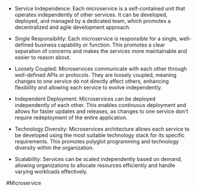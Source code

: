 - Service Independence: Each microservice is a self-contained unit that operates independently of other services. It can be developed, deployed, and managed by a dedicated team, which promotes a decentralized and agile development approach.
   
- Single Responsibility: Each microservice is responsible for a single, well-defined business capability or function. This promotes a clear separation of concerns and makes the services more maintainable and easier to reason about.
   
- Loosely Coupled: Microservices communicate with each other through well-defined APIs or protocols. They are loosely coupled, meaning changes to one service do not directly affect others, enhancing flexibility and allowing each service to evolve independently.
   
- Independent Deployment: Microservices can be deployed independently of each other. This enables continuous deployment and allows for faster updates and releases, as changes to one service don't require redeployment of the entire application.
   
- Technology Diversity: Microservices architecture allows each service to be developed using the most suitable technology stack for its specific requirements. This promotes polyglot programming and technology diversity within the organization.
   
- Scalability: Services can be scaled independently based on demand, allowing organizations to allocate resources efficiently and handle varying workloads effectively.

#Microservice 
